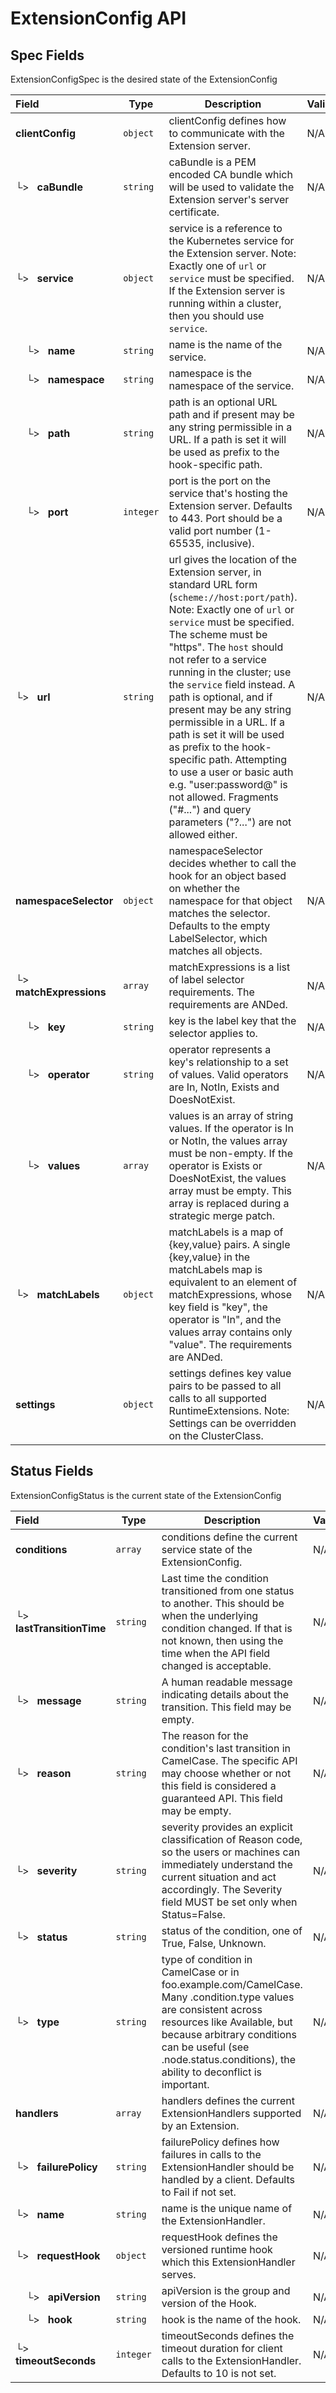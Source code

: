 # ExtensionConfig API

## Spec Fields

ExtensionConfigSpec is the desired state of the ExtensionConfig

| Field | Type | Description | Validations |
|:---|---|---|---|
|  **clientConfig** | `object` | clientConfig defines how to communicate with the Extension server. | N/A |
| └>&nbsp;&nbsp; **caBundle** | `string` | caBundle is a PEM encoded CA bundle which will be used to validate the Extension server's server certificate. | N/A |
| └>&nbsp;&nbsp; **service** | `object` | service is a reference to the Kubernetes service for the Extension server. Note: Exactly one of `url` or `service` must be specified. If the Extension server is running within a cluster, then you should use `service`. | N/A |
| &nbsp;&nbsp;&nbsp;&nbsp;└>&nbsp;&nbsp; **name** | `string` | name is the name of the service. | N/A |
| &nbsp;&nbsp;&nbsp;&nbsp;└>&nbsp;&nbsp; **namespace** | `string` | namespace is the namespace of the service. | N/A |
| &nbsp;&nbsp;&nbsp;&nbsp;└>&nbsp;&nbsp; **path** | `string` | path is an optional URL path and if present may be any string permissible in a URL. If a path is set it will be used as prefix to the hook-specific path. | N/A |
| &nbsp;&nbsp;&nbsp;&nbsp;└>&nbsp;&nbsp; **port** | `integer` | port is the port on the service that's hosting the Extension server. Defaults to 443. Port should be a valid port number (1-65535, inclusive). | N/A |
| └>&nbsp;&nbsp; **url** | `string` | url gives the location of the Extension server, in standard URL form (`scheme://host:port/path`). Note: Exactly one of `url` or `service` must be specified. The scheme must be "https". The `host` should not refer to a service running in the cluster; use the `service` field instead. A path is optional, and if present may be any string permissible in a URL. If a path is set it will be used as prefix to the hook-specific path. Attempting to use a user or basic auth e.g. "user:password@" is not allowed. Fragments ("#...") and query parameters ("?...") are not allowed either. | N/A |
|  **namespaceSelector** | `object` | namespaceSelector decides whether to call the hook for an object based on whether the namespace for that object matches the selector. Defaults to the empty LabelSelector, which matches all objects. | N/A |
| └>&nbsp;&nbsp; **matchExpressions** | `array` | matchExpressions is a list of label selector requirements. The requirements are ANDed. | N/A |
| &nbsp;&nbsp;&nbsp;&nbsp;└>&nbsp;&nbsp; **key** | `string` | key is the label key that the selector applies to. | N/A |
| &nbsp;&nbsp;&nbsp;&nbsp;└>&nbsp;&nbsp; **operator** | `string` | operator represents a key's relationship to a set of values. Valid operators are In, NotIn, Exists and DoesNotExist. | N/A |
| &nbsp;&nbsp;&nbsp;&nbsp;└>&nbsp;&nbsp; **values** | `array` | values is an array of string values. If the operator is In or NotIn, the values array must be non-empty. If the operator is Exists or DoesNotExist, the values array must be empty. This array is replaced during a strategic merge patch. | N/A |
| └>&nbsp;&nbsp; **matchLabels** | `object` | matchLabels is a map of {key,value} pairs. A single {key,value} in the matchLabels map is equivalent to an element of matchExpressions, whose key field is "key", the operator is "In", and the values array contains only "value". The requirements are ANDed. | N/A |
|  **settings** | `object` | settings defines key value pairs to be passed to all calls to all supported RuntimeExtensions. Note: Settings can be overridden on the ClusterClass. | N/A |
## Status Fields

ExtensionConfigStatus is the current state of the ExtensionConfig

| Field | Type | Description | Validations |
|:---|---|---|---|
|  **conditions** | `array` | conditions define the current service state of the ExtensionConfig. | N/A |
| └>&nbsp;&nbsp; **lastTransitionTime** | `string` | Last time the condition transitioned from one status to another. This should be when the underlying condition changed. If that is not known, then using the time when the API field changed is acceptable. | N/A |
| └>&nbsp;&nbsp; **message** | `string` | A human readable message indicating details about the transition. This field may be empty. | N/A |
| └>&nbsp;&nbsp; **reason** | `string` | The reason for the condition's last transition in CamelCase. The specific API may choose whether or not this field is considered a guaranteed API. This field may be empty. | N/A |
| └>&nbsp;&nbsp; **severity** | `string` | severity provides an explicit classification of Reason code, so the users or machines can immediately understand the current situation and act accordingly. The Severity field MUST be set only when Status=False. | N/A |
| └>&nbsp;&nbsp; **status** | `string` | status of the condition, one of True, False, Unknown. | N/A |
| └>&nbsp;&nbsp; **type** | `string` | type of condition in CamelCase or in foo.example.com/CamelCase. Many .condition.type values are consistent across resources like Available, but because arbitrary conditions can be useful (see .node.status.conditions), the ability to deconflict is important. | N/A |
|  **handlers** | `array` | handlers defines the current ExtensionHandlers supported by an Extension. | N/A |
| └>&nbsp;&nbsp; **failurePolicy** | `string` | failurePolicy defines how failures in calls to the ExtensionHandler should be handled by a client. Defaults to Fail if not set. | N/A |
| └>&nbsp;&nbsp; **name** | `string` | name is the unique name of the ExtensionHandler. | N/A |
| └>&nbsp;&nbsp; **requestHook** | `object` | requestHook defines the versioned runtime hook which this ExtensionHandler serves. | N/A |
| &nbsp;&nbsp;&nbsp;&nbsp;└>&nbsp;&nbsp; **apiVersion** | `string` | apiVersion is the group and version of the Hook. | N/A |
| &nbsp;&nbsp;&nbsp;&nbsp;└>&nbsp;&nbsp; **hook** | `string` | hook is the name of the hook. | N/A |
| └>&nbsp;&nbsp; **timeoutSeconds** | `integer` | timeoutSeconds defines the timeout duration for client calls to the ExtensionHandler. Defaults to 10 is not set. | N/A |
